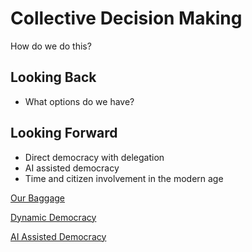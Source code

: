 # Collective Decision Making

How do we do this?

## Looking Back

- What options do we have?

## Looking Forward

- Direct democracy with delegation
- AI assisted democracy
- Time and citizen involvement in the modern age

[Our Baggage](Collective%20Decision%20Making/Our%20Baggage.md)

[Dynamic Democracy](Collective%20Decision%20Making/Dynamic%20Democracy.md)

[AI Assisted Democracy](Collective%20Decision%20Making/AI%20Assisted%20Democracy.md)